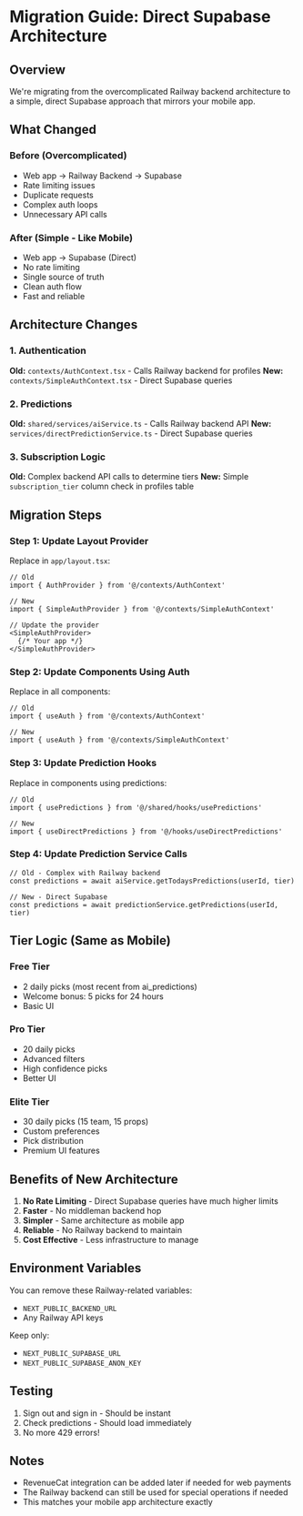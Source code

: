 # Migration Guide: Direct Supabase Architecture

## Overview
We're migrating from the overcomplicated Railway backend architecture to a simple, direct Supabase approach that mirrors your mobile app.

## What Changed

### Before (Overcomplicated)
- Web app → Railway Backend → Supabase
- Rate limiting issues
- Duplicate requests
- Complex auth loops
- Unnecessary API calls

### After (Simple - Like Mobile)
- Web app → Supabase (Direct)
- No rate limiting
- Single source of truth
- Clean auth flow
- Fast and reliable

## Architecture Changes

### 1. Authentication
**Old:** `contexts/AuthContext.tsx` - Calls Railway backend for profiles
**New:** `contexts/SimpleAuthContext.tsx` - Direct Supabase queries

### 2. Predictions
**Old:** `shared/services/aiService.ts` - Calls Railway backend API
**New:** `services/directPredictionService.ts` - Direct Supabase queries

### 3. Subscription Logic
**Old:** Complex backend API calls to determine tiers
**New:** Simple `subscription_tier` column check in profiles table

## Migration Steps

### Step 1: Update Layout Provider
Replace in `app/layout.tsx`:
```tsx
// Old
import { AuthProvider } from '@/contexts/AuthContext'

// New  
import { SimpleAuthProvider } from '@/contexts/SimpleAuthContext'

// Update the provider
<SimpleAuthProvider>
  {/* Your app */}
</SimpleAuthProvider>
```

### Step 2: Update Components Using Auth
Replace in all components:
```tsx
// Old
import { useAuth } from '@/contexts/AuthContext'

// New
import { useAuth } from '@/contexts/SimpleAuthContext'
```

### Step 3: Update Prediction Hooks
Replace in components using predictions:
```tsx
// Old
import { usePredictions } from '@/shared/hooks/usePredictions'

// New
import { useDirectPredictions } from '@/hooks/useDirectPredictions'
```

### Step 4: Update Prediction Service Calls
```tsx
// Old - Complex with Railway backend
const predictions = await aiService.getTodaysPredictions(userId, tier)

// New - Direct Supabase
const predictions = await predictionService.getPredictions(userId, tier)
```

## Tier Logic (Same as Mobile)

### Free Tier
- 2 daily picks (most recent from ai_predictions)
- Welcome bonus: 5 picks for 24 hours
- Basic UI

### Pro Tier  
- 20 daily picks
- Advanced filters
- High confidence picks
- Better UI

### Elite Tier
- 30 daily picks (15 team, 15 props)
- Custom preferences
- Pick distribution
- Premium UI features

## Benefits of New Architecture

1. **No Rate Limiting** - Direct Supabase queries have much higher limits
2. **Faster** - No middleman backend hop
3. **Simpler** - Same architecture as mobile app
4. **Reliable** - No Railway backend to maintain
5. **Cost Effective** - Less infrastructure to manage

## Environment Variables
You can remove these Railway-related variables:
- `NEXT_PUBLIC_BACKEND_URL`
- Any Railway API keys

Keep only:
- `NEXT_PUBLIC_SUPABASE_URL`
- `NEXT_PUBLIC_SUPABASE_ANON_KEY`

## Testing
1. Sign out and sign in - Should be instant
2. Check predictions - Should load immediately
3. No more 429 errors!

## Notes
- RevenueCat integration can be added later if needed for web payments
- The Railway backend can still be used for special operations if needed
- This matches your mobile app architecture exactly
